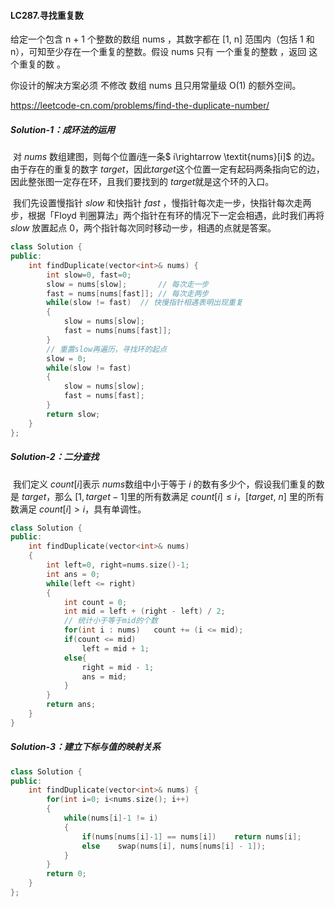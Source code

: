 #### LC287.寻找重复数

给定一个包含 n + 1 个整数的数组 nums ，其数字都在 [1, n] 范围内（包括 1 和 n），可知至少存在一个重复的整数。假设 nums 只有 一个重复的整数 ，返回 这个重复的数 。

你设计的解决方案必须 不修改 数组 nums 且只用常量级 O(1) 的额外空间。

https://leetcode-cn.com/problems/find-the-duplicate-number/



##### Solution-1：成环法的运用

​	对 $nums$ 数组建图，则每个位置$i$连一条$ i\rightarrow \textit{nums}[i]$ 的边。由于存在的重复的数字 $target$，因此$target$这个位置一定有起码两条指向它的边，因此整张图一定存在环，且我们要找到的 $target$就是这个环的入口。

​	我们先设置慢指针 $slow$ 和快指针 $fast$ ，慢指针每次走一步，快指针每次走两步，根据「Floyd 判圈算法」两个指针在有环的情况下一定会相遇，此时我们再将 $slow$ 放置起点 0，两个指针每次同时移动一步，相遇的点就是答案。

```c++
class Solution {
public:
    int findDuplicate(vector<int>& nums) {
        int slow=0, fast=0;
        slow = nums[slow];       // 每次走一步
        fast = nums[nums[fast]]; // 每次走两步
        while(slow != fast)  // 快慢指针相遇表明出现重复
        {
            slow = nums[slow];
            fast = nums[nums[fast]];
        }
        // 重置slow再遍历，寻找环的起点
        slow = 0;
        while(slow != fast)
        {
            slow = nums[slow];
            fast = nums[fast];
        }
        return slow;
    }
};
```



##### Solution-2：二分查找

​	我们定义 $\textit{count}[i]$表示 $\textit{nums}$数组中小于等于 $i$ 的数有多少个，假设我们重复的数是 $\textit{target}$，那么 $[1,\textit{target}-1]$里的所有数满足 $\textit{count}[i]\le i$，$[target,\ n]$ 里的所有数满足 $\textit{count}[i]>i$，具有单调性。

```c++
class Solution {
public:
    int findDuplicate(vector<int>& nums)
    {
        int left=0, right=nums.size()-1;
        int ans = 0;
        while(left <= right)
        {
            int count = 0;
            int mid = left + (right - left) / 2;
            // 统计小于等于mid的个数
            for(int i : nums)   count += (i <= mid);
            if(count <= mid) 
                left = mid + 1;
            else{
                right = mid - 1;
                ans = mid;
            }
        }
        return ans;
    }
}
```



##### Solution-3：建立下标与值的映射关系

```c++
class Solution {
public:
    int findDuplicate(vector<int>& nums) {
        for(int i=0; i<nums.size(); i++)
        {
            while(nums[i]-1 != i) 
            {
                if(nums[nums[i]-1] == nums[i])    return nums[i];
                else    swap(nums[i], nums[nums[i] - 1]);
            }
        }
        return 0;
    }
};
```